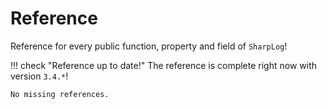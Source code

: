 # Reference

Reference for every public function, property and field of `SharpLog`!

!!! check "Reference up to date!"
    <!-- The reference is only complete till version `3.0.0`! -->
    The reference is complete right now with version `3.4.*`!

    No missing references.
